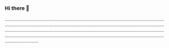 ### Hi there 👋

..........................................................................................................................................................................................................................................................................................................................................................................................................................................................................................................................................